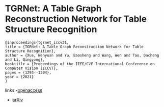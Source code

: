# TGRNet: A Table Graph Reconstruction Network for Table Structure Recognition

```
@inproceedings{tgrnet_iccv21,
title = {TGRNet: A Table Graph Reconstruction Network for Table Structure Recognition},
author = {Xue, Wenyuan and Yu, Baosheng and Wang, Wen and Tao, Dacheng and Li, Qingyong},
booktitle = {Proceedings of the IEEE/CVF International Conference on Computer Vision (ICCV)},
pages = {1295--1304},
year = {2021}
}
```

links
-[openaccess](http://openaccess.thecvf.com//content/ICCV2021/html/Xue_TGRNet_A_Table_Graph_Reconstruction_Network_for_Table_Structure_Recognition_ICCV_2021_paper.html)
- [arXiv](https://arxiv.org/abs/2106.10598)
